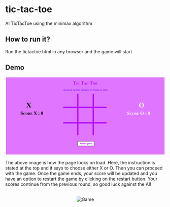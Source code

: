 # tic-tac-toe
AI TicTacToe using the minimax algorithm

## How to run it?
Run the tictactoe.html in any browser and the game will start

## Demo
<p align="center">
  <img src="screenshots/start.png" width="500px" alt="Starting page">
</p>
The above image is how the page looks on load. Here, the instruction is stated at the top and it says to choose either X or O. Then you can proceed with the game. Once the game ends, your score will be updated and you have an option to restart the game by clicking on the restart button. Your scores continue from the previous round, so good luck against the AI!
<br>
<br>
<p align="center">
  <img src="screenshots/game.gif" alt="Game">
</p>
